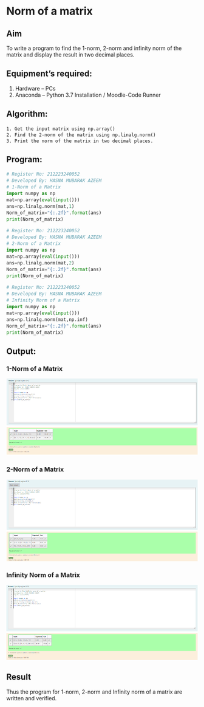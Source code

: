 # Norm of a matrix
## Aim
To write a program to find the 1-norm, 2-norm and infinity norm of the matrix and display the result in two decimal places.
## Equipment’s required:
1.	Hardware – PCs
2.	Anaconda – Python 3.7 Installation / Moodle-Code Runner
## Algorithm:
	1. Get the input matrix using np.array()   
    2. Find the 2-norm of the matrix using np.linalg.norm()
	3. Print the norm of the matrix in two decimal places.
## Program:
```Python
# Register No: 212223240052
# Developed By: HASNA MUBARAK AZEEM
# 1-Norm of a Matrix
import numpy as np
mat=np.array(eval(input()))
ans=np.linalg.norm(mat,1)
Norm_of_matrix="{:.2f}".format(ans)
print(Norm_of_matrix)
```
```Python
# Register No: 212223240052
# Developed By: HASNA MUBARAK AZEEM
# 2-Norm of a Matrix
import numpy as np
mat=np.array(eval(input()))
ans=np.linalg.norm(mat,2)
Norm_of_matrix="{:.2f}".format(ans)
print(Norm_of_matrix)
```
```Python
# Register No: 212223240052
# Developed By: HASNA MUBARAK AZEEM
# Infinity Norm of a Matrix
import numpy as np
mat=np.array(eval(input()))
ans=np.linalg.norm(mat,np.inf)
Norm_of_matrix="{:.2f}".format(ans)
print(Norm_of_matrix)
```
## Output:
### 1-Norm of a Matrix
![alt text](<Screenshot (13).png>)

### 2-Norm of a Matrix
![alt text](<Screenshot (14).png>)

### Infinity Norm of a Matrix
![alt text](<Screenshot (15).png>)

## Result
Thus the program for 1-norm, 2-norm and Infinity norm of a matrix are written and verified.
